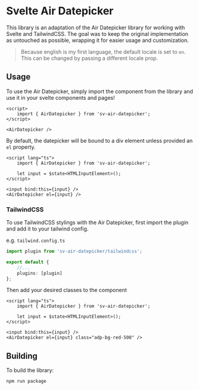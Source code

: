 # Svelte Air Datepicker

This library is an adaptation of the Air Datepicker library for working with Svelte and TailwindCSS. The goal was to keep the original implementation as untouched as possible, wrapping it for easier usage and customization.

> Because english is my first language, the default locale is set to `en`. This can be changed by passing a different locale prop.

## Usage

To use the Air Datepicker, simply import the component from the library and use it in your svelte components and pages!

```svelte
<script>
	import { AirDatepicker } from 'sv-air-datepicker';
</script>

<AirDatepicker />
```

By default, the datepicker will be bound to a div element unless provided an `el` property.

```svelte
<script lang="ts">
	import { AirDatepicker } from 'sv-air-datepicker';

	let input = $state<HTMLInputElement>();
</script>

<input bind:this={input} />
<AirDatepicker el={input} />
```

### TailwindCSS

To use TailwindCSS stylings with the Air Datepicker, first import the plugin and add it to your tailwind config.

e.g. `tailwind.config.ts`

```ts
import plugin from 'sv-air-datepicker/tailwindcss';

export default {
	//...
	plugins: [plugin]
};
```

Then add your desired classes to the component

```svelte
<script lang="ts">
	import { AirDatepicker } from 'sv-air-datepicker';

	let input = $state<HTMLInputElement>();
</script>

<input bind:this={input} />
<AirDatepicker el={input} class="adp-bg-red-500" />
```

## Building

To build the library:

```bash
npm run package
```
